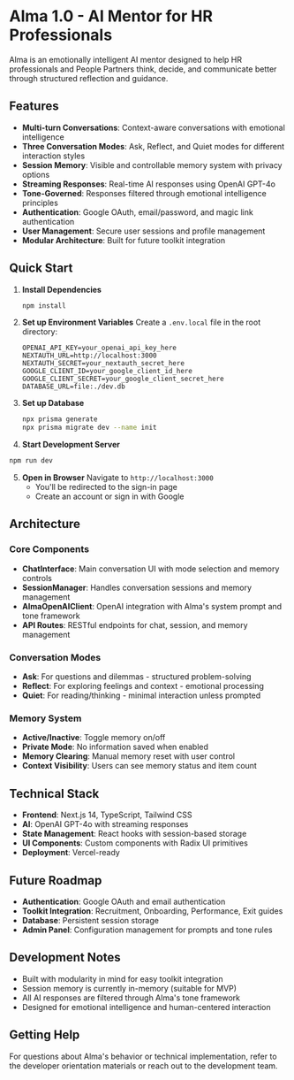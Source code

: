 # Alma 1.0 - AI Mentor for HR Professionals

Alma is an emotionally intelligent AI mentor designed to help HR professionals and People Partners think, decide, and communicate better through structured reflection and guidance.

## Features

- **Multi-turn Conversations**: Context-aware conversations with emotional intelligence
- **Three Conversation Modes**: Ask, Reflect, and Quiet modes for different interaction styles
- **Session Memory**: Visible and controllable memory system with privacy options
- **Streaming Responses**: Real-time AI responses using OpenAI GPT-4o
- **Tone-Governed**: Responses filtered through emotional intelligence principles
- **Authentication**: Google OAuth, email/password, and magic link authentication
- **User Management**: Secure user sessions and profile management
- **Modular Architecture**: Built for future toolkit integration

## Quick Start

1. **Install Dependencies**
   ```bash
   npm install
   ```

2. **Set up Environment Variables**
   Create a `.env.local` file in the root directory:
   ```env
   OPENAI_API_KEY=your_openai_api_key_here
   NEXTAUTH_URL=http://localhost:3000
   NEXTAUTH_SECRET=your_nextauth_secret_here
   GOOGLE_CLIENT_ID=your_google_client_id_here
   GOOGLE_CLIENT_SECRET=your_google_client_secret_here
   DATABASE_URL=file:./dev.db
   ```

3. **Set up Database**
   ```bash
   npx prisma generate
   npx prisma migrate dev --name init
   ```

4. **Start Development Server**
```bash
npm run dev
   ```

5. **Open in Browser**
   Navigate to `http://localhost:3000`
   - You'll be redirected to the sign-in page
   - Create an account or sign in with Google

## Architecture

### Core Components

- **ChatInterface**: Main conversation UI with mode selection and memory controls
- **SessionManager**: Handles conversation sessions and memory management
- **AlmaOpenAIClient**: OpenAI integration with Alma's system prompt and tone framework
- **API Routes**: RESTful endpoints for chat, session, and memory management

### Conversation Modes

- **Ask**: For questions and dilemmas - structured problem-solving
- **Reflect**: For exploring feelings and context - emotional processing
- **Quiet**: For reading/thinking - minimal interaction unless prompted

### Memory System

- **Active/Inactive**: Toggle memory on/off
- **Private Mode**: No information saved when enabled
- **Memory Clearing**: Manual memory reset with user control
- **Context Visibility**: Users can see memory status and item count

## Technical Stack

- **Frontend**: Next.js 14, TypeScript, Tailwind CSS
- **AI**: OpenAI GPT-4o with streaming responses
- **State Management**: React hooks with session-based storage
- **UI Components**: Custom components with Radix UI primitives
- **Deployment**: Vercel-ready

## Future Roadmap

- **Authentication**: Google OAuth and email authentication
- **Toolkit Integration**: Recruitment, Onboarding, Performance, Exit guides
- **Database**: Persistent session storage
- **Admin Panel**: Configuration management for prompts and tone rules

## Development Notes

- Built with modularity in mind for easy toolkit integration
- Session memory is currently in-memory (suitable for MVP)
- All AI responses are filtered through Alma's tone framework
- Designed for emotional intelligence and human-centered interaction

## Getting Help

For questions about Alma's behavior or technical implementation, refer to the developer orientation materials or reach out to the development team.